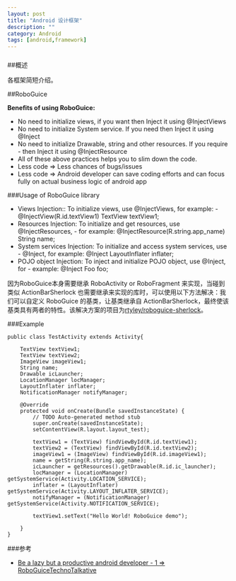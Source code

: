 ```yaml
---
layout: post
title: "Android 设计框架"
description: ""
category: Android
tags: [android,framework]
---
```

### 
##概述

各框架简短介绍。

##RoboGuice

__Benefits of using RoboGuice:__

- No need to initialize views, if you want then Inject it using @InjectViews
- No need to initialize System service. If you need then Inject it using @Inject
- No need to initialize Drawable, string and other resources. If you require - then Inject it using @InjectResource
- All of these above practices helps you to slim down the code.
- Less code => Less chances of bugs/issues
- Less code => Android developer can save coding efforts and can focus fully on actual business logic of android app



###Usage of RoboGuice library

- Views Injection:: To initialize views, use @InjectViews, for example: - @InjectView(R.id.textView1) TextView textView1;
- Resources Injection: To initialize and get resources, use @InjectResources, - for example: @InjectResource(R.string.app_name) String name;
- System services Injection: To initialize and access system services, use - @Inject, for example: @Inject LayoutInflater inflater;
- POJO object Injection: To inject and initialize POJO object, use @Inject, for - example: @Inject Foo foo;

因为RoboGuice本身需要继承 RoboActivity or RoboFragment 来实现，当碰到类似 ActionBarSherlock 也需要继承来实现的库时，可以使用以下方法解决：我们可以自定义 RoboGuice 的基类，让基类继承自 ActionBarSherlock，最终使该基类具有两者的特性。该解决方案的项目为[rtyley/roboguice-sherlock](https://github.com/rtyley/roboguice-sherlock)。

###Example

    public class TestActivity extends Activity{
     
        TextView textView1;
        TextView textView2;
        ImageView imageView1;
        String name;
        Drawable icLauncher;
        LocationManager locManager;
        LayoutInflater inflater;
        NotificationManager notifyManager;
     
        @Override
        protected void onCreate(Bundle savedInstanceState) {
            // TODO Auto-generated method stub
            super.onCreate(savedInstanceState);
            setContentView(R.layout.layout_test);
     
            textView1 = (TextView) findViewById(R.id.textView1);
            textView2 = (TextView) findViewById(R.id.textView2);
            imageView1 = (ImageView) findViewById(R.id.imageView1);
            name = getString(R.string.app_name);
            icLauncher = getResources().getDrawable(R.id.ic_launcher);
            locManager = (LocationManager) getSystemService(Activity.LOCATION_SERVICE);
            inflater = (LayoutInflater) getSystemService(Activity.LAYOUT_INFLATER_SERVICE);
            notifyManager = (NotificationManager) getSystemService(Activity.NOTIFICATION_SERVICE);
     
            textView1.setText("Hello World! RoboGuice demo");
     
        }
    }

###参考

- [Be a lazy but a productive android developer - 1 => RoboGuiceTechnoTalkative](http://www.technotalkative.com/lazy-productive-android-developer-1)


